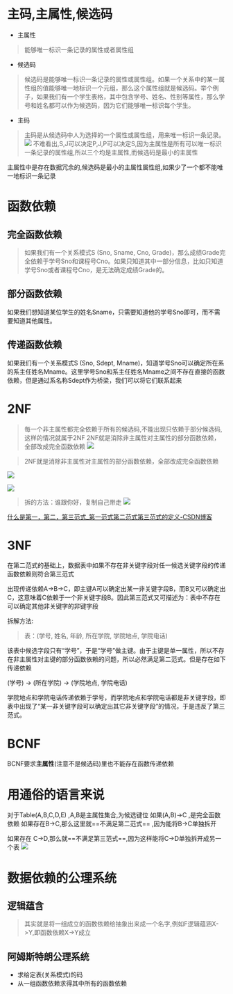 
# 主码,主属性,候选码
- 主属性
> 能够唯一标识一条记录的属性或者属性组
- 候选码
> 候选码是能够唯一标识一条记录的属性或属性组。如果一个关系中的某一属性组的值能够唯一地标识一个元组，那么这个属性组就是候选码。举个例子，如果我们有一个学生表格，其中包含学号、姓名、性别等属性，那么学号和姓名都可以作为候选码，因为它们能够唯一标识每个学生。
- 主码
> 主码是从候选码中人为选择的一个属性或属性组，用来唯一标识一条记录。
> ![](Pasted%20image%2020240525143310.png)
 > 不难看出,S,J可以决定P,J,P可以决定S,因为主属性是所有可以唯一标识一条记录的属性组,所以三个均是主属性,而候选码是最小的主属性

主属性中是存在数据冗余的,候选码是最小的主属性属性组,如果少了一个都不能唯一地标识一条记录

# 函数依赖
## 完全函数依赖
> 如果我们有一个关系模式S (Sno, Sname, Cno, Grade)，那么成绩Grade完全依赖于学号Sno和课程号Cno。如果只知道其中一部分信息，比如只知道学号Sno或者课程号Cno，是无法确定成绩Grade的。

## 部分函数依赖
如果我们想知道某位学生的姓名Sname，只需要知道他的学号Sno即可，而不需要知道其他属性。

## 传递函数依赖
如果我们有一个关系模式S (Sno, Sdept, Mname)，知道学号Sno可以确定所在系的系主任姓名Mname。这里学号Sno和系主任姓名Mname之间不存在直接的函数依赖，但是通过系名称Sdept作为桥梁，我们可以将它们联系起来
# 2NF
> 每一个非主属性都完全依赖于所有的候选码,不能出现只依赖于部分候选码,这样的情况就属于2NF
2NF就是消除非主属性对主属性的部分函数依赖，全部改成完全函数依赖
![](Pasted%20image%2020240515211840.png)

> 2NF就是消除非主属性对主属性的部分函数依赖，全部改成完全函数依赖
> 
![](Pasted%20image%2020240515211822.png)

![](Pasted%20image%2020240515211920.png)

> 拆的方法：谁跟你好，复制自己带走
> ![](Pasted%20image%2020240515211936.png)

[什么是第一，第二，第三范式\_第一范式第二范式第三范式的定义-CSDN博客](https://blog.csdn.net/xidianliuy/article/details/51566576)

# 3NF
在第二范式的基础上，数据表中如果不存在非关键字段对任一候选关键字段的传递函数依赖则符合第三范式

出现传递依赖A->B->C，即主键A可以确定出某一非关键字段B，而B又可以确定出C，这意味着C依赖于一个非关键字段B。因此第三范式又可描述为：表中不存在可以确定其他非关键字的非键字段

拆解方法:
 > 表：(学号, 姓名, 年龄, 所在学院, 学院地点, 学院电话)

该表中候选字段只有“学号”，于是“学号”做主键。由于主键是单一属性，所以不存在非主属性对主键的部分函数依赖的问题，所以必然满足第二范式。但是存在如下传递依赖

(学号) → (所在学院) → (学院地点, 学院电话)

学院地点和学院电话传递依赖于学号，而学院地点和学院电话都是非关键字段，即表中出现了“某一非关键字段可以确定出其它非关键字段”的情况，于是违反了第三范式。
# BCNF
BCNF要求**主属性**(注意不是候选码)里也不能存在函数传递依赖

# 用通俗的语言来说
对于Table(A,B,C,D,E)  ,A,B是主属性集合,为候选键位
如果(A,B)->C  ,是完全函数依赖
如果存在B->C,那么这里就==不满足第二范式== ,因为能将B->C单独拆开

如果存在  C->D,那么就==不满足第三范式==,因为这样能将C->D单独拆开成另一个表
![](Pasted%20image%2020240525141435.png)

# 数据依赖的公理系统
## 逻辑蕴含
> 其实就是将一组成立的函数依赖给抽象出来成一个名字,例如F逻辑蕴涵X->Y,即函数依赖X->Y成立

## 阿姆斯特朗公理系统
- 求给定表(关系模式)的码
- 从一组函数依赖求得其中所有的函数依赖